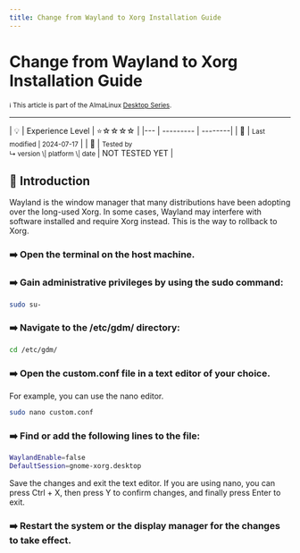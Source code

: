 ```yaml
---
title: Change from Wayland to Xorg Installation Guide
---
```


# Change from Wayland to Xorg Installation Guide
<small>ℹ️ This article is part of the AlmaLinux [Desktop Series](/desktop/).</small>
<hr>
| 💡 | Experience Level  | ⭐☆☆☆☆ |
|--- | --------- | --------|
| 📆 | <small>Last modified | 2024-07-17</small> |
| 🔧 | <small>Tested by <br> ↳ version \| platform \| date </small>| NOT TESTED YET |

## 🌟 Introduction

Wayland is the window manager that many distributions have been adopting over the long-used Xorg. In some cases, Wayland may interfere with software installed and require Xorg instead. This is the way to rollback to Xorg.


### ➡️ Open the terminal on the host machine.


### ➡️ Gain administrative privileges by using the sudo command:
```bash
sudo su-
```

### ➡️ Navigate to the /etc/gdm/ directory:
```bash
cd /etc/gdm/
```

### ➡️ Open the custom.conf file in a text editor of your choice. 

For example, you can use the nano editor. 

```bash
sudo nano custom.conf
```

### ➡️ Find or add the following lines to the file:
```bash
WaylandEnable=false
DefaultSession=gnome-xorg.desktop
```

Save the changes and exit the text editor. If you are using nano, you can press Ctrl + X, then press Y to confirm changes, and finally press Enter to exit.

### ➡️ Restart the system or the display manager for the changes to take effect.
